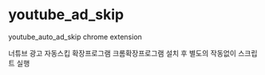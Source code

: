 # youtube_ad_skip
youtube_auto_ad_skip chrome extension

너튜브 광고 자동스킵 확장프로그램
크롬확장프로그램 설치 후 별도의 작동없이 스크립트 실행
